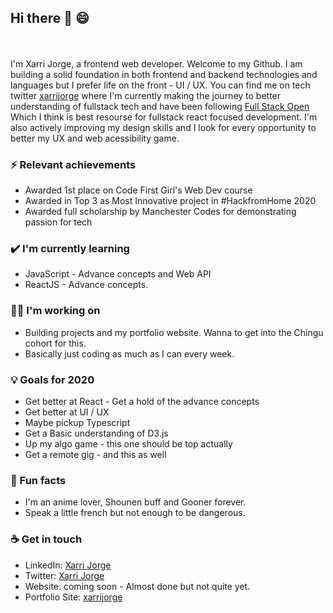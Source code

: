 ## Hi there :wave: :smile:
<br>
<br>
I'm Xarri Jorge, a frontend web developer. Welcome to my Github. I am building a solid foundation in both frontend and backend technologies and languages but I prefer life on the front - UI / UX. You can find me on tech twitter <a href = "https://twitter.com/xarrijorge">xarrijorge</a> where I'm currently making the journey to better understanding of fullstack tech and have been following <a href="https://fullstackopen.com/en">Full Stack Open</a> Which I think is best resourse for fullstack react focused development. I'm also actively improving my design skills and I look for every opportunity to better my UX  and web acessibility game.

### ⚡ Relevant achievements
- Awarded 1st place on Code First Girl's Web Dev course
- Awarded in Top 3 as Most Innovative project in #HackfromHome 2020 
- Awarded full scholarship by Manchester Codes for demonstrating passion for tech

### ✔️ I'm currently learning
- JavaScript - Advance concepts and Web API
- ReactJS - Advance concepts. 

### 👩‍💻 I'm working on
- Building projects and my portfolio website. Wanna to get into the Chingu cohort for this. 
- Basically just coding as much as I can every week. 

### 💡 Goals for 2020
- Get better at React - Get a hold of the advance concepts
- Get better at UI / UX
- Maybe pickup Typescript
- Get a Basic understanding of D3.js
- Up my algo game - this one should be top actually
- Get a remote gig - and this as well

### 🌴 Fun facts
- I'm an anime lover, Shounen buff and Gooner forever. 
- Speak a little french but not enough to be dangerous.

### ☕ Get in touch
- LinkedIn: <a href = "https://www.linkedin.com/in/xarri/">Xarri Jorge</a>
- Twitter: <a href = "https://twitter.com/xarri">Xarri Jorge</a>
- Website: coming soon - Almost done but not quite yet.
- Portfolio Site: <a href = "https://xarrijorge.netlify.app">xarrijorge</a>
<br>
<br>
